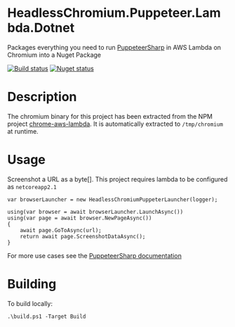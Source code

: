 # HeadlessChromium.Puppeteer.Lambda.Dotnet
Packages everything you need to run [PuppeteerSharp](https://github.com/kblok/puppeteer-sharp) in AWS Lambda on Chromium into a Nuget Package

[![Build status](https://ci.appveyor.com/api/projects/status/m2tryiprv3o4qqdn?svg=true)](https://ci.appveyor.com/project/brianfeucht/headlesschromium-puppeteer-lambda-dotnet)
[![Nuget status](https://img.shields.io/nuget/v/HeadlessChromium.Puppeteer.Lambda.Dotnet.svg?style=flat)](https://www.nuget.org/packages/HeadlessChromium.Puppeteer.Lambda.Dotnet)

# Description
The chromium binary for this project has been extracted from the NPM project [chrome-aws-lambda](https://github.com/alixaxel/chrome-aws-lambda).  It is automatically extracted to `/tmp/chromium` at runtime.

# Usage
Screenshot a URL as a byte[].  This project requires lambda to be configured as `netcoreapp2.1`
```
var browserLauncher = new HeadlessChromiumPuppeterLauncher(logger);

using(var browser = await browserLauncher.LaunchAsync())
using(var page = await browser.NewPageAsync())
{
    await page.GoToAsync(url);
    return await page.ScreenshotDataAsync();
}
```

For more use cases see the [PuppeteerSharp documentation](http://www.puppeteersharp.com/api/index.html)

# Building
To build locally:
```
.\build.ps1 -Target Build
```
